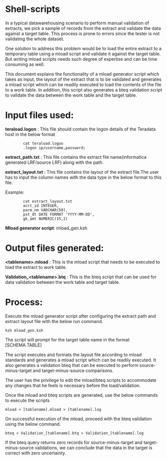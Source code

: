 # Shell-scripts

In a typical datawarehousing scenario to perform manual validation of extracts, we pick a sample of records from the extract and validate the data against a target table. This process is prone to errors since the tester is not validating the whole dataset.

One solution to address this problem would be to load the entire extract to a temporary table using a mload script and validate it against the target table. But writing mload scripts needs such degree of expertise and can be time consuming as well.


This document explains the functionality of a mload generator script which takes as input, the layout of the extract that is to be validated and generates a mload script which can be readily executed to load the contents of the file to a work table.
In addition, this script also generates a bteq validation script to validate the data between the work table and the target table.


# Input files used: 

**teraload.logon** : This file should contain the logon details of the Teradata host in the below format

            cat teraload.logon
            .logon ip/username,password;

**extract_path.txt** : This file contains the extract file name(informatica generated LRF/source LRF) along with the path.

**extract_layout.txt** : This file contains the layout of the extract file.The user has to input the column names with the data type in the below format to this file. 

  Example: 
  
            cat extract_layout.txt
            acct_id INTEGER,
            parm_nm VARCHAR(50),
            pst_dt DATE FORMAT 'YYYY-MM-DD',
            gk_amt NUMERIC(15,2)

**Mload generator script**: mload_gen.ksh


# Output files generated:

**\<tablename\>.mload** : This is the mload script that needs to be executed to load the extract to work table.
  
**Validation_\<tablename\>.btq** : This is the bteq script that can be used for data validation between the work table and target table.



# Process:

Execute the mload generator script after configuring the extract path and extract layout file with the below run command.


	ksh mload_gen.ksh
  
  The script will prompt for the target table name in the format \[SCHEMA.TABLE\]
  


The script executes and formats the layout file according to mload standards and generates a mload script which can be readily executed.
It also generates a validation bteq that can be executed to perform source-minus-target and target-minus-source comparisons.


The user has the privilege to edit the mload/bteq scripts to accommodate any changes that he feels is necessary before the load/validation. 


Once the mload and bteq scripts are generated, use the below commands to execute the scripts


	mload < [tablename].mload > [tablename].log

On successful execution of the mload, proceed with the bteq validation using the below command.


	bteq < Validation_[tablename].btq > Validation_[tablename].log


If the bteq query returns zero records for source-minus-target and target-minus-source validations, we can conclude that the data in the target is correct with zero uncertainty. 


  


  


